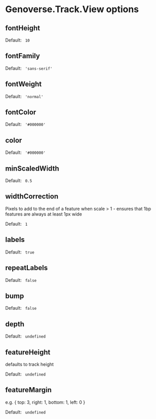# Genoverse.Track.View options

## fontHeight

Default: ` 10`

## fontFamily

Default: ` 'sans-serif'`

## fontWeight

Default: ` 'normal'`

## fontColor

Default: ` '#000000'`

## color

Default: ` '#000000'`

## minScaledWidth

Default: ` 0.5`

## widthCorrection

 Pixels to add to the end of a feature when scale > 1 - ensures that 1bp features are always at least 1px wide

Default: ` 1`

## labels

Default: ` true`

## repeatLabels

Default: ` false`

## bump

Default: ` false`

## depth

Default: ` undefined`

## featureHeight

 defaults to track height

Default: ` undefined`

## featureMargin

 e.g. { top: 3, right: 1, bottom: 1, left: 0 }

Default: ` undefined`

